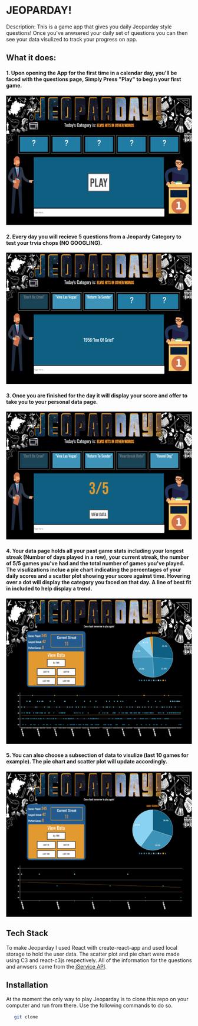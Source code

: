 # JEOPARDAY! 

Description: This is a game app that gives you daily Jeoparday style questions! Once you've anwsered your daily set of questions you can then see your data visulized to track your progress on app. 

## What it does: 

#### 1. Upon opening the App for the first time in a calendar day, you'll be faced with the questions page, Simply Press "Play" to begin your first game. 

![](images/Jeoparday1.png)

#### 2. Every day you will recieve 5 questions from a Jeopardy Category to test your trvia chops (NO GOOGLING).

![](images/Jeoparday2.png)

#### 3. Once you are finished for the day it will display your score and offer to take you to your personal data page.

![](images/Jeoparday3.png)

#### 4. Your data page holds all your past game stats including your longest streak (Number of days played in a row), your  current streak, the number of 5/5 games you've had and the total number of games you've played.  The visulizations inclue a pie chart indicating the percentages of your daily scores and a scatter plot showing your score against time. Hovering over a dot will display the category you faced on that day. A line of best fit in included to help display a trend.

![](images/Jeoparday4.png)

#### 5. You can also choose a subsection of data to visulize (last 10 games for example). The pie chart and scatter plot will update accordingly.

![](images/Jeoparday5.png)

## Tech Stack

To make Jeoparday I used React with create-react-app and used local storage to hold the user data.  The scatter plot and pie chart were made using C3 and react-c3js respectively. All of the information for the questions and anwsers came from the [jService API](http://jservice.io/).

## Installation

At the moment the only way to play Jeoparday is to clone this repo on your computer and run from there. Use the following commands to do so. 

```bash
   git clone
```
